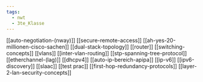 ```yaml
---
tags:
  - nwt
  - 3te_Klasse
---
```

[[auto-negotiation-(nway)]]
[[secure-remote-access]]
[[ah-yes-20-millionen-cisco-sachen]]
[[dual-stack-topology]]
[[router]]
[[switching-concepts]]
[[vlans]]
[[inter-vlan-routing]]
[[stp-spanning-tree-protocol]]
[[etherchannel-(lag)]]
[[dhcpv4]]
[[auto-ip-bereich-apipa]]
[[ip-v6]]
[[ipv6-discovery]]
[[slaac]]
[[test prac]]
[[first-hop-redundancy-protocols]]
[[layer-2-lan-security-concepts]]